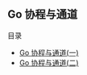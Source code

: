 ## Go 协程与通道

目录

- [Go 协程与通道(一)](https://github.com/uuk020/Going/tree/master/goroutine/markdown/Go协程与通道(一).md) 
- [Go 协程与通道(二)](https://github.com/uuk020/Going/tree/master/goroutine/markdown/Go协程与通道(二).md) 
 